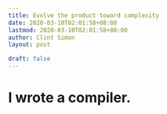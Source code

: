 ```yaml
---
title: Evolve the product toward complexity
date: 2020-03-10T02:01:58+08:00
lastmod: 2020-03-10T02:01:58+08:00
author: Clint Simon
layout: post

draft: false
---
```


# I wrote a compiler.
